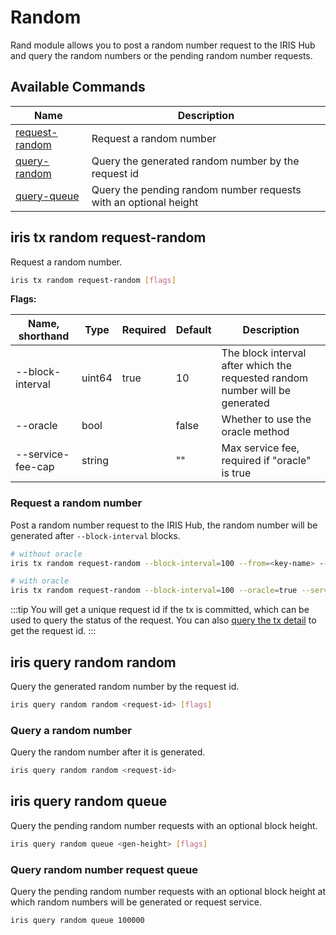 # Random

Rand module allows you to post a random number request to the IRIS Hub and query the random numbers or the pending random number requests.

## Available Commands

| Name                                             | Description                                                  |
| ------------------------------------------------ | ------------------------------------------------------------ |
| [request-random](#iris-tx-random-request-random) | Request a random number                                      |
| [query-random](#iris-query-random-random)        | Query the generated random number by the request id          |
| [query-queue](#iris-query-random-queue)          | Query the pending random number requests with an optional height |

## iris tx random request-random

Request a random number.

```bash
iris tx random request-random [flags]
```

**Flags:**

| Name, shorthand   | Type   | Required | Default | Description                                                                  |
| ----------------- | ------ | -------- | ------- | ---------------------------------------------------------------------------- |
| --block-interval  | uint64 | true     | 10      | The block interval after which the requested random number will be generated |
| --oracle          | bool   |          | false   | Whether to use the oracle method                                             |
| --service-fee-cap | string |          | ""      | Max service fee, required if "oracle" is true                                |

### Request a random number

Post a random number request to the IRIS Hub, the random number will be generated after `--block-interval` blocks.

```bash
# without oracle
iris tx random request-random --block-interval=100 --from=<key-name> --chain-id=irishub --fees=0.3iris --commit

# with oracle
iris tx random request-random --block-interval=100 --oracle=true --service-fee-cap=1iris --from=<key-name> --chain-id=irishub --fees=0.3iris --commit
```

:::tip
You will get a unique request id if the tx is committed, which can be used to query the status of the request. You can also [query the tx detail](./tx.md#iris-query-tx) to get the request id.
:::

## iris query random random

Query the generated random number by the request id.

```bash
iris query random random <request-id> [flags]
```

### Query a random number

Query the random number after it is generated.

```bash
iris query random random <request-id>
```

## iris query random queue

Query the pending random number requests with an optional block height.

```bash
iris query random queue <gen-height> [flags]
```

### Query random number request queue

Query the pending random number requests with an optional block height at which random numbers will be generated or request service.

```bash
iris query random queue 100000
```
